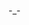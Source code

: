 -_-
<!---
ligallag-amd/ligallag-amd is a ✨ special ✨ repository because its `README.md` (this file) appears on your GitHub profile.
You can click the Preview link to take a look at your changes.
--->
